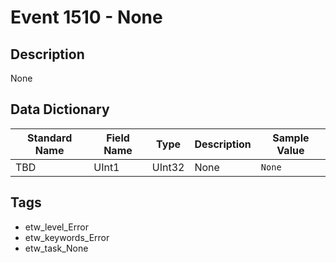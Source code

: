 # Event 1510 - None

## Description
None

## Data Dictionary
|Standard Name|Field Name|Type|Description|Sample Value|
|---|---|---|---|---|
|TBD|UInt1|UInt32|None|`None`|

## Tags
* etw_level_Error
* etw_keywords_Error
* etw_task_None